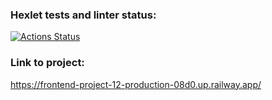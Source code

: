 ### Hexlet tests and linter status:
[![Actions Status](https://github.com/Lugonue/frontend-project-12/workflows/hexlet-check/badge.svg)](https://github.com/Lugonue/frontend-project-12/actions)


### Link to project:

https://frontend-project-12-production-08d0.up.railway.app/


